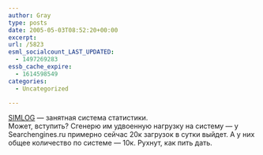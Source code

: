 ```yaml
---
author: Gray
type: posts
date: 2005-05-03T08:52:20+00:00
excerpt:
url: /5823
esml_socialcount_LAST_UPDATED:
  - 1497269283
essb_cache_expire:
  - 1614598549
categories:
  - Uncategorized

---
```








[SIMLOG][1] &#8212; занятная система статистики.  
Может, вступить? Сгенерю им удвоенную нагрузку на систему &#8212; у Searchengines.ru примерно сейчас 20к загрузок в сутки выйдет. А у них общее количество по системе &#8212; 10к. Рухнут, как пить дать.

 [1]: http://www.simlog.ru/